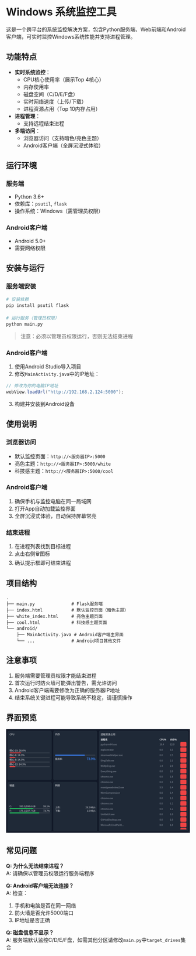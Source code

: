 # Windows 系统监控工具

这是一个跨平台的系统监控解决方案，包含Python服务端、Web前端和Android客户端，可实时监控Windows系统性能并支持进程管理。

## 功能特点

- **实时系统监控**：
  - CPU核心使用率（展示Top 4核心）
  - 内存使用率
  - 磁盘空间（C/D/E/F盘）
  - 实时网络速度（上传/下载）
  - 进程资源占用（Top 10内存占用）
- **进程管理**：
  - 支持远程结束进程
- **多端访问**：
  - 浏览器访问（支持暗色/亮色主题）
  - Android客户端（全屏沉浸式体验）

## 运行环境

### 服务端
- Python 3.6+
- 依赖库：`psutil`, `flask`
- 操作系统：Windows（需管理员权限）

### Android客户端
- Android 5.0+
- 需要网络权限

## 安装与运行

### 服务端安装
```bash
# 安装依赖
pip install psutil flask

# 运行服务（管理员权限）
python main.py
```
> 注意：必须以管理员权限运行，否则无法结束进程

### Android客户端
1. 使用Android Studio导入项目
2. 修改`MainActivity.java`中的IP地址：
```java
// 修改为你的电脑IP地址
webView.loadUrl("http://192.168.2.124:5000");
```
3. 构建并安装到Android设备

## 使用说明

### 浏览器访问
- 默认监控页面：`http://<服务器IP>:5000`
- 亮色主题：`http://<服务器IP>:5000/white`
- 科技感主题：`http://<服务器IP>:5000/cool`

### Android客户端
1. 确保手机与监控电脑在同一局域网
2. 打开App自动加载监控界面
3. 全屏沉浸式体验，自动保持屏幕常亮

### 结束进程
1. 在进程列表找到目标进程
2. 点击右侧🗑️图标
3. 确认提示框即可结束进程

## 项目结构
```
.
├── main.py              # Flask服务端
├── index.html           # 默认监控页面（暗色主题）
├── white_index.html     # 亮色主题页面
├── cool.html            # 科技感主题页面
└── android/
    ├── MainActivity.java # Android客户端主界面
    └── ...              # Android项目其他文件
```

## 注意事项
1. 服务端需要管理员权限才能结束进程
2. 首次运行时防火墙可能弹出警告，需允许访问
3. Android客户端需要修改为正确的服务器IP地址
4. 结束系统关键进程可能导致系统不稳定，请谨慎操作

## 界面预览
![系统监控界面](Screenshot_WindowsMonitor_20190406-162556.png)  

## 常见问题
**Q: 为什么无法结束进程？**  
A: 请确保以管理员权限运行服务端程序

**Q: Android客户端无法连接？**  
A: 检查：
1. 手机和电脑是否在同一网络
2. 防火墙是否允许5000端口
3. IP地址是否正确

**Q: 磁盘信息不显示？**  
A: 服务端默认监控C/D/E/F盘，如需其他分区请修改`main.py`中`target_drives`集合
